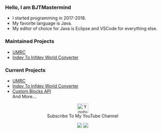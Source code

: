 ### Hello, I am BJTMastermind

* I started programming in 2017-2018.
* My favorite language is Java.
* My editor of choice for Java is Eclipse and VSCode for everything else.
  
### Maintained Projects
* [UMRC](https://www.github.com/BJTMastermind/UMRC)
* [Indev To Infdev World Converter](https://www.github.com/BJTMastermind/Indev-To-Infdev-World-Converter)

### Current Projects
* [UMRC](https://www.github.com/BJTMastermind/UMRC)
* [Indev To Infdev World Converter](https://www.github.com/BJTMastermind/Indev-To-Infdev-World-Converter)
* [Custom Blocks API](https://www.github.com/BJTMastermind/Custom-Blocks-API)<br>
And More...

<p align="center">
  <a href="https://www.youtube.com/channel/UCiFDXb0SDboAOyZOzQHjw2w"><img width=36 height=32 alt="Youtube" src="https://cdn1.iconfinder.com/data/icons/logotypes/32/youtube-512.png"></a><br>
Subscribe To My YouTube Channel
</p>

<p align="center">
  <img src="https://github-readme-stats.vercel.app/api?username=BJTMastermind&count_private=true&show_icons=true&bg_color=262922&title_color=7cf221&text_color=f9f3d8&icon_color=00ddf0&locale=en">
  <img src="https://github-readme-stats.vercel.app/api/top-langs/?username=BJTMastermind&layout=compact&bg_color=262922&title_color=7cf221&text_color=f9f3d8&icon_color=00ddf0&locale=en">
</p>
